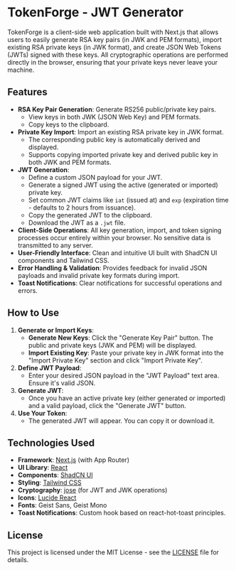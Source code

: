 # TokenForge - JWT Generator

TokenForge is a client-side web application built with Next.js that allows users to easily generate RSA key pairs (in JWK and PEM formats), import existing RSA private keys (in JWK format), and create JSON Web Tokens (JWTs) signed with these keys. All cryptographic operations are performed directly in the browser, ensuring that your private keys never leave your machine.

## Features

- **RSA Key Pair Generation**: Generate RS256 public/private key pairs.
  - View keys in both JWK (JSON Web Key) and PEM formats.
  - Copy keys to the clipboard.
- **Private Key Import**: Import an existing RSA private key in JWK format.
  - The corresponding public key is automatically derived and displayed.
  - Supports copying imported private key and derived public key in both JWK and PEM formats.
- **JWT Generation**:
  - Define a custom JSON payload for your JWT.
  - Generate a signed JWT using the active (generated or imported) private key.
  - Set common JWT claims like `iat` (issued at) and `exp` (expiration time - defaults to 2 hours from issuance).
  - Copy the generated JWT to the clipboard.
  - Download the JWT as a `.jwt` file.
- **Client-Side Operations**: All key generation, import, and token signing processes occur entirely within your browser. No sensitive data is transmitted to any server.
- **User-Friendly Interface**: Clean and intuitive UI built with ShadCN UI components and Tailwind CSS.
- **Error Handling & Validation**: Provides feedback for invalid JSON payloads and invalid private key formats during import.
- **Toast Notifications**: Clear notifications for successful operations and errors.

## How to Use

1.  **Generate or Import Keys**:
    *   **Generate New Keys**: Click the "Generate Key Pair" button. The public and private keys (JWK and PEM) will be displayed.
    *   **Import Existing Key**: Paste your private key in JWK format into the "Import Private Key" section and click "Import Private Key".
2.  **Define JWT Payload**:
    *   Enter your desired JSON payload in the "JWT Payload" text area. Ensure it's valid JSON.
3.  **Generate JWT**:
    *   Once you have an active private key (either generated or imported) and a valid payload, click the "Generate JWT" button.
4.  **Use Your Token**:
    *   The generated JWT will appear. You can copy it or download it.

## Technologies Used

- **Framework**: [Next.js](https://nextjs.org/) (with App Router)
- **UI Library**: [React](https://reactjs.org/)
- **Components**: [ShadCN UI](https://ui.shadcn.com/)
- **Styling**: [Tailwind CSS](https://tailwindcss.com/)
- **Cryptography**: [jose](https://github.com/panva/jose) (for JWT and JWK operations)
- **Icons**: [Lucide React](https://lucide.dev/)
- **Fonts**: Geist Sans, Geist Mono
- **Toast Notifications**: Custom hook based on react-hot-toast principles.

## License

This project is licensed under the MIT License - see the [LICENSE](LICENSE) file for details.
